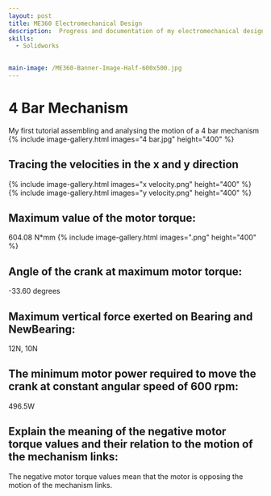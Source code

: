 ```yaml
---
layout: post
title: ME360 Electromechanical Design
description:  Progress and documentation of my electromechanical design course.
skills:
  - Solidworks
  

main-image: /ME360-Banner-Image-Half-600x500.jpg
---
```

# 4 Bar Mechanism 
My first tutorial assembling and analysing the motion of a 4 bar mechanism
{% include image-gallery.html images="4 bar.jpg" height="400" %}

## Tracing the velocities in the x and y direction
{% include image-gallery.html images="x velocity.png" height="400" %}
{% include image-gallery.html images="y velocity.png" height="400" %}

## Maximum value of the motor torque: 
604.08 N*mm
{% include image-gallery.html images=".png" height="400" %}

## Angle of the crank at maximum motor torque:
-33.60 degrees

## Maximum vertical force exerted on Bearing and NewBearing:
12N, 10N

## The minimum motor power required to move the crank at constant angular speed of 600 rpm: 
496.5W

## Explain the meaning of the negative motor torque values and their relation to the motion of the mechanism links: 
The negative motor torque values mean that the motor is opposing the motion of the mechanism links. 
